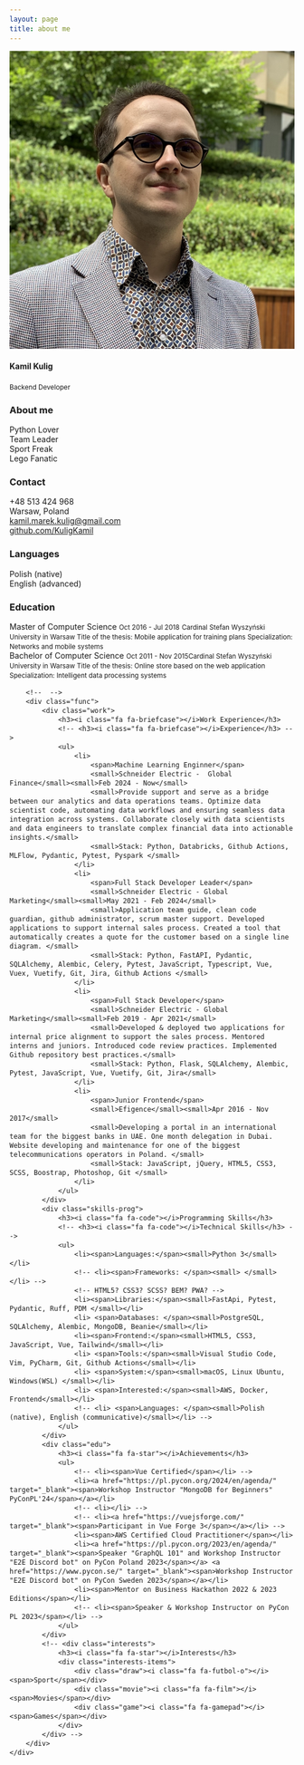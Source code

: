 ```yaml
---
layout: page
title: about me
---
```

<head>
  <link rel="stylesheet" href="style.css">
  <link rel="stylesheet" href="https://fonts.googleapis.com/css?family=Ubuntu">
  <link rel="stylesheet" href="https://cdnjs.cloudflare.com/ajax/libs/font-awesome/4.6.3/css/font-awesome.css">
</head>
<body>
    <div class="resume">
        <div class="base">
            <div class="profile">
                <div class="photo"><img src="assert/cv2.jpeg" /></div>
                <div class="info">
                    <h4 class="name">Kamil Kulig</h4><small class="job">Backend Developer</small>
                </div>
            </div>
            <div class="about">
                <h3>About me</h3>
                <div> Python Lover </div>
                <div> Team Leader </div>
                <!-- <div> Eternal Optimist</div> -->
                <!-- <div> Romantic Programmer </div> -->
                <div>Sport Freak </div>
                <div> Lego Fanatic</div>
            </div>
            <div class="contact">
                <h3>Contact</h3>
                <!-- <div class="call"><i class="fa fa-phone"></i><span>+48 513 424 968</span></div>
                <div class="address"><i class="fa fa-map-marker"></i><span>Warsaw, Poland</span></div>
                <div class="email"><i class="fa fa-envelope"></i><span>kamil.marek.kulig@gmail.com</span></div>
                <div class="website"><a href="https://github.com/KuligKamil" target="_blank"> <i class="fa fa-code"></i><span>github.com/KuligKamil</span></a></div>
                <div class="youtube"><i class="fa fa-youtube"></i><span>Holy Grail - Kamil Kulig</span></div> -->
                <div class="call"><span>+48 513 424 968</span></div>
                <div class="address"><span>Warsaw, Poland</span></div>
                <div class="email"><a href="mailto:kamil.marek.kulig@gmail.com" target="_blank"><span>kamil.marek.kulig@gmail.com</span></a></div>
                <div class="website"><a href="https://github.com/KuligKamil" target="_blank"><span>github.com/KuligKamil</span></a></div>
                <!-- <div class="youtube"><span>Holy Grail - Kamil Kulig</span></div> -->
            </div>
            <div class="about">
                <h3>Languages</h3>
                <div class=""><span>Polish (native)</span></div>
                <div class=""><span>English (advanced)</span></div>
            </div>
             <div class="edu education">
                <h3>Education</h3>
                <!-- <ul> -->
                <div><span>Master of Computer Science </span><small>Oct 2016 - Jul 2018</small>
                    <small>Cardinal Stefan Wyszyński University in Warsaw </small>
                    <small>Title of the thesis: Mobile application for training plans </small>
                    <small>Specialization: Networks and mobile systems </small>
                </div>
                <div><span>Bachelor of Computer Science</span>
                    <small>Oct 2011 - Nov 2015</small><small>Cardinal Stefan Wyszyński University in Warsaw </small>
                    <small>Title of the thesis: Online store based on the web application </small>
                    <small>Specialization: Intelligent data processing systems </small>
                </div>
                <!-- </ul> -->
            </div>
            <!-- <div class="about">
            <h3>Interested</h3>
            <div class=""><span>AWS</span></div>
            <div class=""><span>Frontend</span></div>
        </div> -->
        </div>
        
        <!--  -->
        <div class="func">
            <div class="work">
                <h3><i class="fa fa-briefcase"></i>Work Experience</h3>
                <!-- <h3><i class="fa fa-briefcase"></i>Experience</h3> -->
                <ul>
                    <li>
                        <span>Machine Learning Enginner</span>
                        <small>Schneider Electric -  Global Finance</small><small>Feb 2024 - Now</small>
                        <small>Provide support and serve as a bridge between our analytics and data operations teams. Optimize data scientist code, automating data workflows and ensuring seamless data integration across systems. Collaborate closely with data scientists and data engineers to translate complex financial data into actionable insights.</small>
                        <small>Stack: Python, Databricks, Github Actions, MLFlow, Pydantic, Pytest, Pyspark </small>
                    </li>
                    <li>
                        <span>Full Stack Developer Leader</span>
                        <small>Schneider Electric - Global Marketing</small><small>May 2021 - Feb 2024</small>
                        <small>Application team guide, clean code guardian, github administrator, scrum master support. Developed applications to support internal sales process. Created a tool that automatically creates a quote for the customer based on a single line diagram. </small>
                        <small>Stack: Python, FastAPI, Pydantic, SQLAlchemy, Alembic, Celery, Pytest, JavaScript, Typescript, Vue, Vuex, Vuetify, Git, Jira, Github Actions </small>
                    </li>
                    <li>
                        <span>Full Stack Developer</span>
                        <small>Schneider Electric - Global Marketing</small><small>Feb 2019 - Apr 2021</small>
                        <small>Developed & deployed two applications for internal price alignment to support the sales process. Mentored interns and juniors. Introduced code review practices. Implemented Github repository best practices.</small>
                        <small>Stack: Python, Flask, SQLAlchemy, Alembic, Pytest, JavaScript, Vue, Vuetify, Git, Jira</small>
                    </li>
                    <li>
                        <span>Junior Frontend</span>
                        <small>Efigence</small><small>Apr 2016 - Nov 2017</small>
                        <small>Developing a portal in an international team for the biggest banks in UAE. One month delegation in Dubai. Website developing and maintenance for one of the biggest telecommunications operators in Poland. </small>
                        <small>Stack: JavaScript, jQuery, HTML5, CSS3, SCSS, Boostrap, Photoshop, Git </small>
                    </li>
                </ul>
            </div>
            <div class="skills-prog">
                <h3><i class="fa fa-code"></i>Programming Skills</h3>
                <!-- <h3><i class="fa fa-code"></i>Technical Skills</h3> -->
                <ul>
                    <li><span>Languages:</span><small>Python 3</small></li>
                    <!-- <li><span>Frameworks: </span><small> </small></li> -->
                    <!-- HTML5? CSS3? SCSS? BEM? PWA? -->
                    <li><span>Libraries:</span><small>FastApi, Pytest, Pydantic, Ruff, PDM </small></li>
                    <li> <span>Databases: </span><small>PostgreSQL, SQLAlchemy, Alembic, MongoDB, Beanie</small></li>
                    <li><span>Frontend:</span><small>HTML5, CSS3, JavaScript, Vue, Tailwind</small></li>
                    <li> <span>Tools:</span><small>Visual Studio Code, Vim, PyCharm, Git, Github Actions</small></li>
                    <li> <span>System:</span><small>macOS, Linux Ubuntu, Windows(WSL) </small></li>
                    <li> <span>Interested:</span><small>AWS, Docker, Frontend</small></li>
                    <!-- <li> <span>Languages: </span><small>Polish (native), English (communicative)</small></li> -->
                </ul>
            </div>
            <div class="edu">
                <h3><i class="fa fa-star"></i>Achievements</h3>
                <ul>
                    <!-- <li><span>Vue Certified</span></li> -->
                    <li><a href="https://pl.pycon.org/2024/en/agenda/" target="_blank"><span>Workshop Instructor "MongoDB for Beginners" PyConPL'24</span></a></li>
                    <!-- <li></li> -->
                    <!-- <li><a href="https://vuejsforge.com/" target="_blank"><span>Participant in Vue Forge 3</span></a></li> -->
                    <li><span>AWS Certified Cloud Practitioner</span></li>
                    <li><a href="https://pl.pycon.org/2023/en/agenda/" target="_blank"><span>Speaker "GraphQL 101" and Workshop Instructor "E2E Discord bot" on PyCon Poland 2023</span></a> <a href="https://www.pycon.se/" target="_blank"><span>Workshop Instructor "E2E Discord bot" on PyCon Sweden 2023</span></a></li>
                    <li><span>Mentor on Business Hackathon 2022 & 2023 Editions</span></li>
                    <!-- <li><span>Speaker & Workshop Instructor on PyCon PL 2023</span></li> -->
                </ul>
            </div>
            <!-- <div class="interests">
                <h3><i class="fa fa-star"></i>Interests</h3>
                <div class="interests-items">
                    <div class="draw"><i class="fa fa-futbol-o"></i><span>Sport</span></div>
                    <div class="movie"><i class="fa fa-film"></i><span>Movies</span></div>
                    <div class="game"><i class="fa fa-gamepad"></i><span>Games</span></div>
                </div>
            </div> -->
        </div>
    </div>
</body>